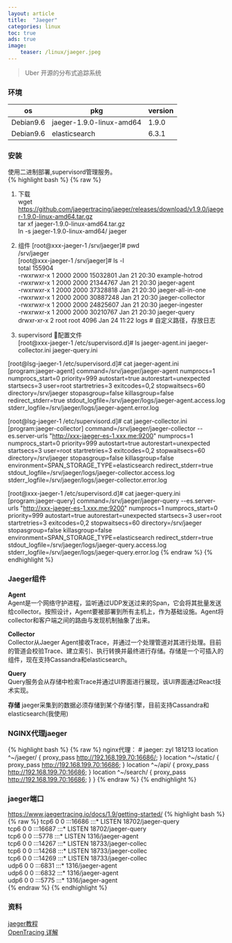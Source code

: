 ```yaml
---
layout: article
title:  "Jaeger"
categories: linux
toc: true
ads: true
image:
    teaser: /linux/jaeger.jpeg
---
```


> Uber 开源的分布式追踪系统  

### 环境  

os|pkg|version 
-|-|-
Debian9.6 | jaeger-1.9.0-linux-amd64 | 1.9.0
Debian9.6 | elasticsearch | 6.3.1

### 安装  
使用二进制部署,supervisord管理服务。    
{% highlight bash %}
{% raw %}
1. 下载  
wget https://github.com/jaegertracing/jaeger/releases/download/v1.9.0/jaeger-1.9.0-linux-amd64.tar.gz  
tar xf jaeger-1.9.0-linux-amd64.tar.gz   
ln -s jaeger-1.9.0-linux-amd64/ jaeger   

2. 组件
[root@xxx-jaeger-1 /srv/jaeger]# pwd      
/srv/jaeger     
[root@xxx-jaeger-1 /srv/jaeger]# ls -l    
total 155904   
-rwxrwxr-x 1 2000 2000 15032801 Jan 21 20:30 example-hotrod     
-rwxrwxr-x 1 2000 2000 21344767 Jan 21 20:30 jaeger-agent    
-rwxrwxr-x 1 2000 2000 37328818 Jan 21 20:30 jaeger-all-in-one  
-rwxrwxr-x 1 2000 2000 30887248 Jan 21 20:30 jaeger-collector    
-rwxrwxr-x 1 2000 2000 24825607 Jan 21 20:30 jaeger-ingester    
-rwxrwxr-x 1 2000 2000 30210767 Jan 21 20:30 jaeger-query     
drwxr-xr-x 2 root root     4096 Jan 24 11:22 logs  # 自定义路径，存放日志       
  
3. supervisord 配置文件  
[root@xxx-jaeger-1 /etc/supervisord.d]# ls
jaeger-agent.ini  jaeger-collector.ini  jaeger-query.ini

[root@lsg-jaeger-1 /etc/supervisord.d]# cat jaeger-agent.ini
[program:jaeger-agent]
command=/srv/jaeger/jaeger-agent
numprocs=1
numprocs_start=0
priority=999
autostart=true
autorestart=unexpected
startsecs=3
user=root
startretries=3
exitcodes=0,2
stopwaitsecs=60
directory=/srv/jaeger
stopasgroup=false
killasgroup=false
redirect_stderr=true
stdout_logfile=/srv/jaeger/logs/jaeger-agent.access.log
stderr_logfile=/srv/jaeger/logs/jaeger-agent.error.log

[root@lsg-jaeger-1 /etc/supervisord.d]# cat jaeger-collector.ini
[program:jaeger-collector]
command=/srv/jaeger/jaeger-collector --es.server-urls "http://xxx-jaeger-es-1.xxx.me:9200"
numprocs=1
numprocs_start=0
priority=999
autostart=true
autorestart=unexpected
startsecs=3
user=root
startretries=3
exitcodes=0,2
stopwaitsecs=60
directory=/srv/jaeger
stopasgroup=false
killasgroup=false
environment=SPAN_STORAGE_TYPE=elasticsearch
redirect_stderr=true
stdout_logfile=/srv/jaeger/logs/jaeger-collector.access.log
stderr_logfile=/srv/jaeger/logs/jaeger-collector.error.log


[root@xxx-jaeger-1 /etc/supervisord.d]# cat jaeger-query.ini
[program:jaeger-query]
command=/srv/jaeger/jaeger-query --es.server-urls "http://xxx-jaeger-es-1.xxx.me:9200"
numprocs=1
numprocs_start=0
priority=999
autostart=true
autorestart=unexpected
startsecs=3
user=root
startretries=3
exitcodes=0,2
stopwaitsecs=60
directory=/srv/jaeger
stopasgroup=false
killasgroup=false
environment=SPAN_STORAGE_TYPE=elasticsearch
redirect_stderr=true
stdout_logfile=/srv/jaeger/logs/jaeger-query.access.log
stderr_logfile=/srv/jaeger/logs/jaeger-query.error.log
{% endraw %}
{% endhighlight %}

### Jaeger组件
**Agent**    
Agent是一个网络守护进程，监听通过UDP发送过来的Span，它会将其批量发送给collector。按照设计，Agent要被部署到所有主机上，作为基础设施。Agent将collector和客户端之间的路由与发现机制抽象了出来。    

**Collector**  
Collector从Jaeger Agent接收Trace，并通过一个处理管道对其进行处理。目前的管道会校验Trace、建立索引、执行转换并最终进行存储。存储是一个可插入的组件，现在支持Cassandra和elasticsearch。  

**Query**  
Query服务会从存储中检索Trace并通过UI界面进行展现，该UI界面通过React技术实现。  

**存储**
jaeger采集到的数据必须存储到某个存储引擎，目前支持Cassandra和elasticsearch(我使用)

### NGINX代理jaeger
{% highlight bash %}
{% raw %}
nginx代理：
    # jaeger: zyl 181213
    location ^~/jaeger/ {
        proxy_pass  http://192.168.199.70:16686/;
    }
    location ^~/static/ {
        proxy_pass  http://192.168.199.70:16686;
    }
    location ^~/api/ {
        proxy_pass  http://192.168.199.70:16686;
    }
    location ^~/search/ {
        proxy_pass  http://192.168.199.70:16686;
    }
}
{% endraw %}
{% endhighlight %}  

###  jaeger端口  
https://www.jaegertracing.io/docs/1.9/getting-started/
{% highlight bash %}
{% raw %}
tcp6       0      0 :::16686                :::*                    LISTEN      18702/jaeger-query     
tcp6       0      0 :::16687                :::*                    LISTEN      18702/jaeger-query   
tcp6       0      0 :::5778                 :::*                    LISTEN      1316/jaeger-agent    
tcp6       0      0 :::14267                :::*                    LISTEN      18733/jaeger-collec    
tcp6       0      0 :::14268                :::*                    LISTEN      18733/jaeger-collec   
tcp6       0      0 :::14269                :::*                    LISTEN      18733/jaeger-collec    
udp6       0      0 :::6831                 :::*                                1316/jaeger-agent   
udp6       0      0 :::6832                 :::*                                1316/jaeger-agent   
udp6       0      0 :::5775                 :::*                                1316/jaeger-agent      
{% endraw %}
{% endhighlight %}  

### 资料
[jaeger教程](https://pjw.io/articles/2018/05/18/jaeger-tutorial/)    
[OpenTracing 详解](https://pjw.io/articles/2018/05/08/opentracing-explanations/)




